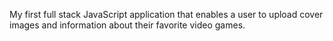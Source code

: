 My first full stack JavaScript application that enables a user to upload cover images and information about their favorite video games.
